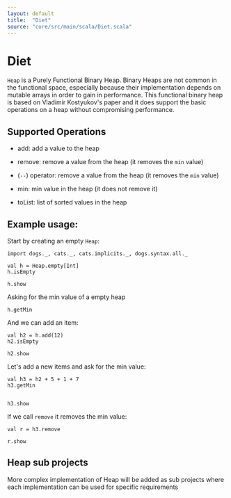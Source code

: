 ```yaml
---
layout: default
title:  "Diet"
source: "core/src/main/scala/Diet.scala"
---
```

# Diet

`Heap` is a Purely Functional Binary Heap. Binary Heaps are not common in the functional space, especially because
 their implementation depends on mutable arrays in order to gain in performance. This functional binary heap is based on
 Vladimir Kostyukov's paper and it does support the basic operations on a heap without compromising performance.

## Supported Operations

- add:						add a value to the heap
- remove:					remove a value from the heap (it removes the `min` value)
- (`--`) operator:		    remove a value from the heap (it removes the `min` value)
- min:						min value in the heap (it does not remove it)

- toList: 				    list of sorted values in the heap

## Example usage:

Start by creating an empty `Heap`:

```tut
import dogs._, cats._, cats.implicits._, dogs.syntax.all._

val h = Heap.empty[Int]
h.isEmpty

h.show
```

Asking for the min value of a empty heap

```tut
h.getMin
```

And we can add an item:

```tut
val h2 = h.add(12)
h2.isEmpty

h2.show
```

Let's add a new items and ask for the min value:


```tut
val h3 = h2 + 5 + 1 + 7
h3.getMin


h3.show
```
If we call `remove` it removes the min value:

```tut
val r = h3.remove

r.show
```

## Heap sub projects

 More complex implementation of Heap will be added as sub projects where each implementation can be used for specific 
 requirements
